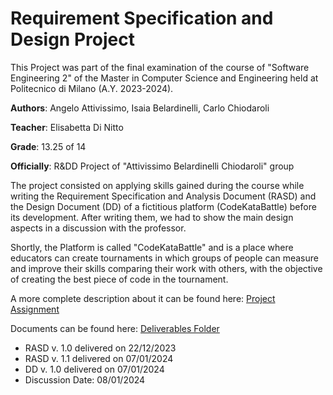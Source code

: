 # Requirement Specification and Design Project

This Project was part of the final examination of the course of "Software Engineering 2" of the Master in Computer Science and Engineering held at Politecnico di Milano (A.Y. 2023-2024).

**Authors**: Angelo Attivissimo, Isaia Belardinelli, Carlo Chiodaroli

**Teacher**: Elisabetta Di Nitto

**Grade**: 13.25 of 14

**Officially**: R&DD Project of "Attivissimo Belardinelli Chiodaroli" group

The project consisted on applying skills gained during the course while writing the Requirement Specification and Analysis Document (RASD) and the Design Document (DD) of a fictitious platform (CodeKataBattle) before its development. After writing them, we had to show the main design aspects in a discussion with the professor.

Shortly, the Platform is called "CodeKataBattle" and is a place where educators can create tournaments in which groups of people can measure and improve their skills comparing their work with others, with the objective of creating the best piece of code in the tournament.

A more complete description about it can be found here:
[Project Assignment](./Assignment%20RDD%20AY%202023-2024.pdf)

Documents can be found here: [Deliverables Folder](./DeliveryFolder/)

* RASD v. 1.0 delivered on 22/12/2023
* RASD v. 1.1 delivered on 07/01/2024
* DD v. 1.0 delivered on 07/01/2024
* Discussion Date: 08/01/2024


